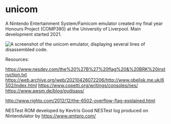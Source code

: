 ﻿# unicom

A Nintendo Entertainment System/Famicom emulator created my final year Honours Project (COMP390) at the University of Liverpool.
Main development started 2021.

![A screenshot of the unicom emulator, displaying several lines of disassembled code.](https://i.imgur.com/fWkYqYF.png)

Resources:

https://www.nesdev.com/the%20%27B%27%20flag%20&%20BRK%20instruction.txt
https://web.archive.org/web/20210426072206/http://www.obelisk.me.uk/6502/index.html
https://www.copetti.org/writings/consoles/nes/
https://www.awsm.de/blog/pydisass/

http://www.righto.com/2012/12/the-6502-overflow-flag-explained.html

NESTest ROM developed by Kevtris
Good NESTest log produced on Nintendulator by https://www.qmtpro.com/ 
